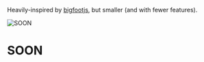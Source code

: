 Heavily-inspired by [bigfootjs](http://bigfootjs.com), but smaller (and with fewer features).

![SOON](http://bukk.it/soon4.jpg)

# SOON
